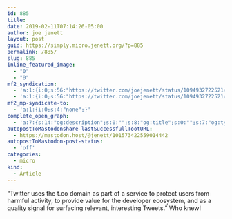 ```yaml
---
id: 885
title: 
date: 2019-02-11T07:14:26-05:00
author: joe jenett
layout: post
guid: https://simply.micro.jenett.org/?p=885
permalink: /885/
slug: 885
inline_featured_image:
  - "0"
  - "0"
mf2_syndication:
  - 'a:1:{i:0;s:56:"https://twitter.com/joejenett/status/1094932722521440257";}'
  - 'a:1:{i:0;s:56:"https://twitter.com/joejenett/status/1094932722521440257";}'
mf2_mp-syndicate-to:
  - 'a:1:{i:0;s:4:"none";}'
complete_open_graph:
  - 'a:7:{s:14:"og:description";s:0:"";s:8:"og:title";s:0:"";s:7:"og:type";s:0:"";s:12:"twitter:card";s:7:"summary";s:15:"twitter:creator";s:0:"";s:19:"twitter:description";s:0:"";s:8:"og:image";s:0:"";}'
autopostToMastodonshare-lastSuccessfullTootURL:
  - https://mastodon.host/@jenett/101573422559014442
autopostToMastodon-post-status:
  - 'off'
categories:
  - micro
kind:
  - Article
---
```

“Twitter uses the t.co domain as part of a service to protect users from harmful activity, to provide value for the developer ecosystem, and as a quality signal for surfacing relevant, interesting Tweets.” Who knew!
